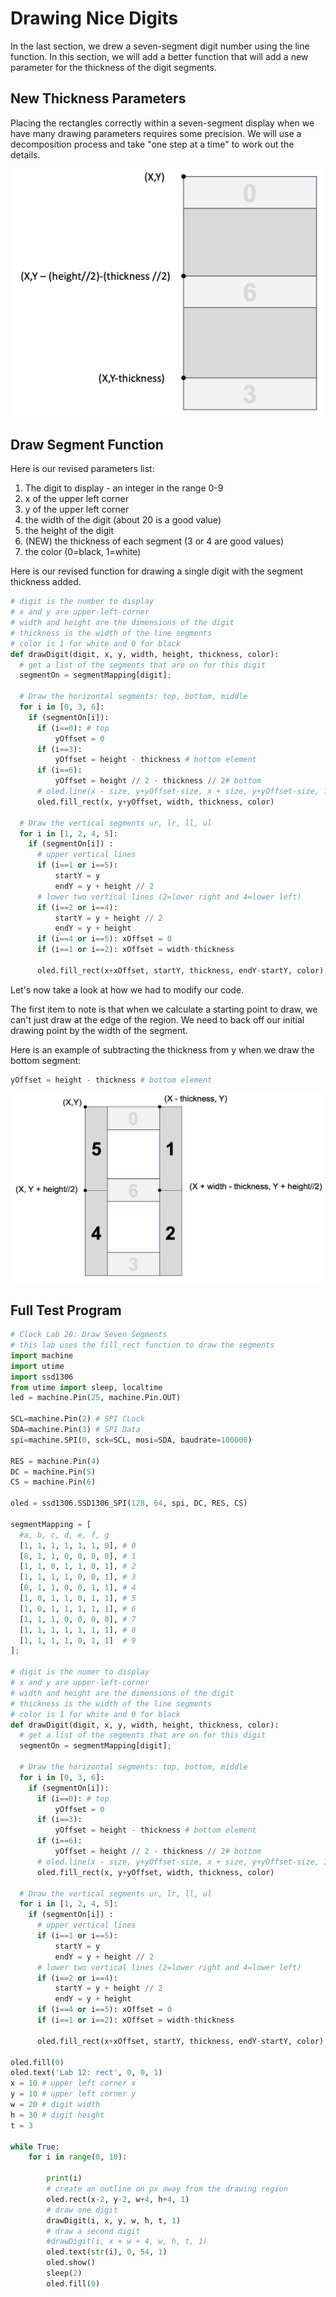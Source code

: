 # Drawing Nice Digits

In the last section, we drew a seven-segment digit number using the line
function.  In this section, we will add a better function that
will add a new parameter for the thickness of the digit segments.

## New Thickness Parameters

Placing the rectangles correctly within a seven-segment display when
we have many drawing parameters requires some precision.  We
will use a decomposition process and take "one step at a time" to work out the details.

![](../img/seven-segment-thickness.png)

## Draw Segment Function

Here is our revised parameters list:

1. The digit to display - an integer in the range 0-9
2. x of the upper left corner
3. y of the upper left corner
4. the width of the digit (about 20 is a good value)
5. the height of the digit
6. (NEW) the thickness of each segment (3 or 4 are good values)
7. the color (0=black, 1=white)

Here is our revised function for drawing a single digit with the
segment thickness added.

```py
# digit is the number to display
# x and y are upper-left-corner
# width and height are the dimensions of the digit
# thickness is the width of the line segments
# color is 1 for white and 0 for black
def drawDigit(digit, x, y, width, height, thickness, color):
  # get a list of the segments that are on for this digit
  segmentOn = segmentMapping[digit];
  
  # Draw the horizontal segments: top, bottom, middle
  for i in [0, 3, 6]:
    if (segmentOn[i]):
      if (i==0): # top
          yOffset = 0 
      if (i==3):
          yOffset = height - thickness # bottom element
      if (i==6):
          yOffset = height // 2 - thickness // 2# bottom
      # oled.line(x - size, y+yOffset-size, x + size, y+yOffset-size, 1);
      oled.fill_rect(x, y+yOffset, width, thickness, color)

  # Draw the vertical segments ur, lr, ll, ul
  for i in [1, 2, 4, 5]:
    if (segmentOn[i]) :
      # upper vertical lines
      if (i==1 or i==5):
          startY = y
          endY = y + height // 2
      # lower two vertical lines (2=lower right and 4=lower left)
      if (i==2 or i==4):
          startY = y + height // 2
          endY = y + height
      if (i==4 or i==5): xOffset = 0
      if (i==1 or i==2): xOffset = width-thickness

      oled.fill_rect(x+xOffset, startY, thickness, endY-startY, color)
```

Let's now take a look at how we had to modify our code.

The first item to note is that when we calculate a starting point
to draw, we can't just draw at the edge of the region.  We need
to back off our initial drawing point by the width of the segment.

Here is an example of subtracting the thickness from y when
we draw the bottom segment:

```py
yOffset = height - thickness # bottom element
```

![](../img/horizontal-lines-thickness.png)

## Full Test Program

```py
# Clock Lab 20: Draw Seven Segments
# this lab uses the fill_rect function to draw the segments
import machine
import utime
import ssd1306
from utime import sleep, localtime
led = machine.Pin(25, machine.Pin.OUT)

SCL=machine.Pin(2) # SPI CLock
SDA=machine.Pin(3) # SPI Data
spi=machine.SPI(0, sck=SCL, mosi=SDA, baudrate=100000)

RES = machine.Pin(4)
DC = machine.Pin(5)
CS = machine.Pin(6)

oled = ssd1306.SSD1306_SPI(128, 64, spi, DC, RES, CS)

segmentMapping = [
  #a, b, c, d, e, f, g
  [1, 1, 1, 1, 1, 1, 0], # 0
  [0, 1, 1, 0, 0, 0, 0], # 1
  [1, 1, 0, 1, 1, 0, 1], # 2
  [1, 1, 1, 1, 0, 0, 1], # 3
  [0, 1, 1, 0, 0, 1, 1], # 4
  [1, 0, 1, 1, 0, 1, 1], # 5
  [1, 0, 1, 1, 1, 1, 1], # 6
  [1, 1, 1, 0, 0, 0, 0], # 7
  [1, 1, 1, 1, 1, 1, 1], # 8
  [1, 1, 1, 1, 0, 1, 1]  # 9
];

# digit is the numer to display
# x and y are upper-left-corner
# width and height are the dimensions of the digit
# thickness is the width of the line segments
# color is 1 for white and 0 for black
def drawDigit(digit, x, y, width, height, thickness, color):
  # get a list of the segments that are on for this digit
  segmentOn = segmentMapping[digit];
  
  # Draw the horizontal segments: top, bottom, middle
  for i in [0, 3, 6]:
    if (segmentOn[i]):
      if (i==0): # top
          yOffset = 0 
      if (i==3):
          yOffset = height - thickness # bottom element
      if (i==6):
          yOffset = height // 2 - thickness // 2# bottom
      # oled.line(x - size, y+yOffset-size, x + size, y+yOffset-size, 1);
      oled.fill_rect(x, y+yOffset, width, thickness, color)

  # Draw the vertical segments ur, lr, ll, ul
  for i in [1, 2, 4, 5]:
    if (segmentOn[i]) :
      # upper vertical lines
      if (i==1 or i==5):
          startY = y
          endY = y + height // 2
      # lower two vertical lines (2=lower right and 4=lower left)
      if (i==2 or i==4):
          startY = y + height // 2
          endY = y + height
      if (i==4 or i==5): xOffset = 0
      if (i==1 or i==2): xOffset = width-thickness

      oled.fill_rect(x+xOffset, startY, thickness, endY-startY, color)

oled.fill(0)
oled.text('Lab 12: rect', 0, 0, 1)
x = 10 # upper left corner x
y = 10 # upper left corner y
w = 20 # digit width
h = 30 # digit height
t = 3

while True:
    for i in range(0, 10):

        print(i)
        # create an outline on px away from the drawing region
        oled.rect(x-2, y-2, w+4, h+4, 1)
        # draw one digit
        drawDigit(i, x, y, w, h, t, 1)
        # draw a second digit
        #drawDigit(i, x + w + 4, w, h, t, 1)
        oled.text(str(i), 0, 54, 1)
        oled.show()
        sleep(2)
        oled.fill(0)
```